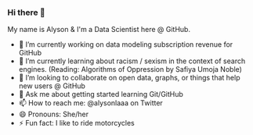 ### Hi there 👋

My name is Alyson & I'm a Data Scientist here @ GitHub. 

- 🔭 I’m currently working on data modeling subscription revenue for GitHub
- 🌱 I’m currently learning about racism / sexism in the context of search engines. (Reading: Algorithms of Oppression by Safiya Umoja Noble) 
- 👯 I’m looking to collaborate on open data, graphs, or things that help new users @ GitHub  
- 💬 Ask me about getting started learning Git/GitHub 
- 📫 How to reach me: @alysonlaaa on Twitter
- 😄 Pronouns: She/her
- ⚡ Fun fact: I like to ride motorcycles 

